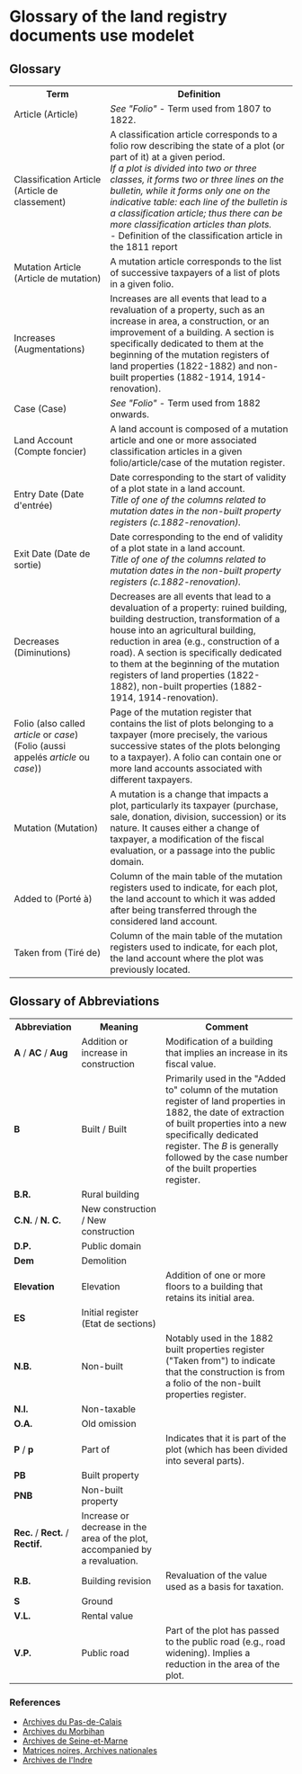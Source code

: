# Glossary of the land registry documents use modelet

## Glossary
<table>
  <tr>
    <th>Term</th>
    <th>Definition</th>
  </tr>
  <tr>
    <td>Article (Article)</td>
    <td><i>See "Folio"</i> - Term used from 1807 to 1822.</td>
  </tr>
  <tr>
    <td>Classification Article (Article de classement)</td>
    <td>
    A classification article corresponds to a folio row describing the state of a plot (or part of it) at a given period.<br>
    <i>If a plot is divided into two or three classes, it forms two or three lines on the bulletin, while it forms only one on the indicative table: each line of the bulletin is a classification article; thus there can be more classification articles than plots.</i><br>
    - Definition of the classification article in the 1811 report</td>
  </tr>
  <tr>
    <td>Mutation Article (Article de mutation)</td>
    <td>A mutation article corresponds to the list of successive taxpayers of a list of plots in a given folio.</td>
  </tr>
  <tr>
    <td>Increases (Augmentations)</td>
    <td>Increases are all events that lead to a revaluation of a property, such as an increase in area, a construction, or an improvement of a building. A section is specifically dedicated to them at the beginning of the mutation registers of land properties (1822-1882) and non-built properties (1882-1914, 1914-renovation).</td>
  </tr>
  <tr>
    <td>Case (Case)</td>
    <td><i>See "Folio"</i> - Term used from 1882 onwards.</td>
  </tr>
  <tr>
    <td>Land Account (Compte foncier)</td>
    <td>A land account is composed of a mutation article and one or more associated classification articles in a given folio/article/case of the mutation register.</td>
  </tr>
  <tr>
    <td>Entry Date (Date d'entrée)</td>
    <td>Date corresponding to the start of validity of a plot state in a land account.<br><i>Title of one of the columns related to mutation dates in the non-built property registers (c.1882-renovation).</i></td>
  </tr>
  <tr>
    <td>Exit Date (Date de sortie)</td>
    <td>Date corresponding to the end of validity of a plot state in a land account.<br><i>Title of one of the columns related to mutation dates in the non-built property registers (c.1882-renovation).</i></td>
  </tr>
  <tr>
    <td>Decreases (Diminutions)</td>
    <td>Decreases are all events that lead to a devaluation of a property: ruined building, building destruction, transformation of a house into an agricultural building, reduction in area (e.g., construction of a road). A section is specifically dedicated to them at the beginning of the mutation registers of land properties (1822-1882), non-built properties (1882-1914, 1914-renovation).</td>
  </tr>
  <tr>
    <td>Folio (also called <i>article</i> or <i>case</i>) (Folio (aussi appelés <i>article</i> ou <i>case</i>))</td>
    <td>Page of the mutation register that contains the list of plots belonging to a taxpayer (more precisely, the various successive states of the plots belonging to a taxpayer). A folio can contain one or more land accounts associated with different taxpayers.</td>
  </tr>
  <tr>
    <td>Mutation (Mutation)</td>
    <td>A mutation is a change that impacts a plot, particularly its taxpayer (purchase, sale, donation, division, succession) or its nature. It causes either a change of taxpayer, a modification of the fiscal evaluation, or a passage into the public domain.</td>
  </tr>
  <tr>
    <td>Added to (Porté à)</td>
    <td>Column of the main table of the mutation registers used to indicate, for each plot, the land account to which it was added after being transferred through the considered land account.</td>
  </tr>
  <tr>
    <td>Taken from (Tiré de)</td>
    <td>Column of the main table of the mutation registers used to indicate, for each plot, the land account where the plot was previously located.</td>
  </tr>
</table>

## Glossary of Abbreviations

<table>
  <tr>
    <th>Abbreviation</th>
    <th>Meaning</th>
    <th>Comment</th>
  </tr>
  <tr>
    <td><b>A</b> / <b>AC</b> / <b>Aug</b></td>
    <td>Addition or increase in construction</td>
    <td>Modification of a building that implies an increase in its fiscal value.</td>
  </tr>
  <tr>
    <td><b>B</b></td>
    <td>Built / Built</td>
    <td>Primarily used in the "Added to" column of the mutation register of land properties in 1882, the date of extraction of built properties into a new specifically dedicated register. The <i>B</i> is generally followed by the case number of the built properties register.</td>
  </tr>
  <tr>
    <td><b>B.R.</b></td>
    <td>Rural building</td>
    <td></td>
  </tr>
  <tr>
    <td><b>C.N.</b> / <b>N. C.</b></td>
    <td>New construction / New construction</td>
    <td></td>
  </tr>
  <tr>
    <td><b>D.P.</b></td>
    <td>Public domain</td>
    <td></td>
  </tr>
  <tr>
    <td><b>Dem</b></td>
    <td>Demolition</td>
    <td></td>
  </tr>
  <tr>
    <td><b>Elevation</b></td>
    <td>Elevation</td>
    <td>Addition of one or more floors to a building that retains its initial area.</td>
  </tr>
  <tr>
    <td><b>ES</b></td>
    <td>Initial register (Etat de sections)</td>
    <td></td>
  </tr>
  <tr>
    <td><b>N.B.</b></td>
    <td>Non-built</td>
    <td>Notably used in the 1882 built properties register ("Taken from") to indicate that the construction is from a folio of the non-built properties register.</td>
  </tr>
  <tr>
    <td><b>N.I.</b></td>
    <td>Non-taxable</td>
    <td></td>
  </tr>
  <tr>
    <td><b>O.A.</b></td>
    <td>Old omission</td>
    <td></td>
  </tr>
  <tr>
    <td><b>P</b> / <b>p</b></td>
    <td>Part of</td>
    <td>Indicates that it is part of the plot (which has been divided into several parts).</td>
  </tr>
  <tr>
    <td><b>PB</b></td>
    <td>Built property</td>
    <td></td>
  </tr>
  <tr>
    <td><b>PNB</b></td>
    <td>Non-built property</td>
    <td></td>
  </tr>
  <tr>
    <td><b>Rec.</b> / <b>Rect.</b> / <b>Rectif.</b></td>
    <td>Increase or decrease in the area of the plot, accompanied by a revaluation.</td>
    <td></td>
  </tr>
  <tr>
    <td><b>R.B.</b></td>
    <td>Building revision</td>
    <td>Revaluation of the value used as a basis for taxation.</td>
  </tr>
  <tr>
    <td><b>S</b></td>
    <td>Ground</td>
    <td></td>
  </tr>
  <tr>
    <td><b>V.L.</b></td>
    <td>Rental value</td>
    <td></td>
  </tr>
  <tr>
    <td><b>V.P.</b></td>
    <td>Public road</td>
    <td>Part of the plot has passed to the public road (e.g., road widening). Implies a reduction in the area of the plot.</td>
  </tr>
</table>

### References
* [Archives du Pas-de-Calais](https://www.archivespasdecalais.fr/Chercher/Fonds-et-collections/Archives-modernes/Serie-P-Finances-cadastre-poste)
* [Archives du Morbihan](https://patrimoines-archives.morbihan.fr/fileadmin/Archives/Rechercher/Fiches_pratiques/Recherche_fonciere_cadastre.pdf)
* [Archives de Seine-et-Marne](https://archives.seine-et-marne.fr/fr/faire-une-recherche-dans-le-cadastre)
* [Matrices noires, Archives nationales](https://francearchives.gouv.fr/findingaid/5d08f8387e7ba7e323049b57c3ea01ccd76e4224)
* [Archives de l'Indre](https://www.archives36.fr/image/56063/19947?size=!800,800&region=full&format=pdf&download=1&crop=haut&realWidth=1240&realHeight=1754&force-inline)
